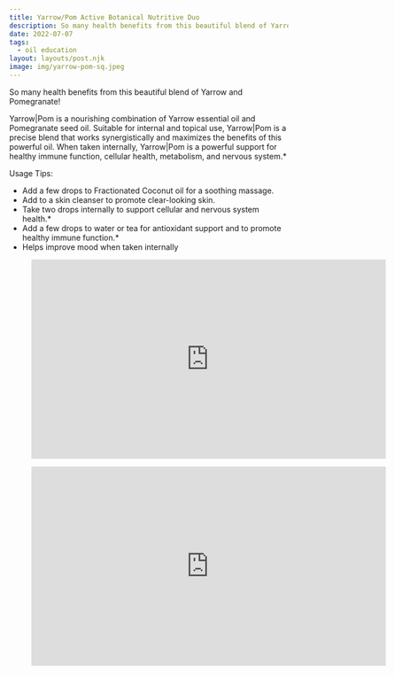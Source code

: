 ```yaml
---
title: Yarrow/Pom Active Botanical Nutritive Duo
description: So many health benefits from this beautiful blend of Yarrow and Pomegranate!
date: 2022-07-07
tags:
  - oil education
layout: layouts/post.njk
image: img/yarrow-pom-sq.jpeg
---
```


So many health benefits from this beautiful blend of Yarrow and Pomegranate!

Yarrow|Pom is a nourishing combination of Yarrow essential oil and Pomegranate seed oil. Suitable for internal and topical use, Yarrow|Pom is a precise blend that works synergistically and maximizes the benefits of this powerful oil. When taken internally, Yarrow|Pom is a powerful support for healthy immune function, cellular health, metabolism, and nervous system.\*

Usage Tips:

- Add a few drops to Fractionated Coconut oil for a soothing massage.
- Add to a skin cleanser to promote clear-looking skin.
- Take two drops internally to support cellular and nervous system health.\*
- Add a few drops to water or tea for antioxidant support and to promote healthy immune function.\*
- Helps improve mood when taken internally

<figure class="video-container">
<iframe loading="lazy" src="https://www.youtube.com/embed/WPIfxlKcD7Y?wmode=transparent&amp;modestbranding=1&amp;autohide=1&amp;showinfo=0&amp;rel=0" width="640" height="360" frameborder="0" webkitallowfullscreen="" mozallowfullscreen="" allowfullscreen="" title="All NEW doTERRA Yarrow | Pom Essential Oil"></iframe>
</figure>
<figure class="video-container">
<iframe loading="lazy" src="https://www.youtube.com/embed/1S5lyKUyK3s?wmode=transparent&amp;modestbranding=1&amp;autohide=1&amp;showinfo=0&amp;rel=0" width="640" height="360" frameborder="0" webkitallowfullscreen="" mozallowfullscreen="" allowfullscreen="" title="Dr. Hill and Emily Wright Discuss Benefits of doTERRA®'s Yarrow | Pom Essential Oil"></iframe>
</figure>

